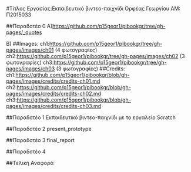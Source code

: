 ﻿#Τίτλος Εργασίας:Εκπαιδευτικό βιντεο-παιχνίδι 
Ορφέας Γεωργίου
ΑΜ: Π2015033

##Παραδοτέο 0
Α)https://github.com/p15geor1/pibookgr/tree/gh-pages/_quotes

Β)
##Images:
ch1:https://github.com/p15geor1/pibookgr/tree/gh-pages/images/ch01 (4 φωτογραφίες)
ch2:https://github.com/p15geor1/pibookgr/tree/gh-pages/images/ch02 (3 φωτογραφίες)
ch3:https://github.com/p15geor1/pibookgr/tree/gh-pages/images/ch03 (3 φωτογραφίες)
##Credits:
ch1:https://github.com/p15geor1/pibookgr/blob/gh-pages/images/credits/credits-ch01.md
ch2:https://github.com/p15geor1/pibookgr/blob/gh-pages/images/credits/credits-ch02.md
ch3:https://github.com/p15geor1/pibookgr/blob/gh-pages/images/credits/credits-ch03.md

##Παραδοτέο 1
Εκπαιδευτικό βιντεο-παιχνίδι με το εργαλείο  Scratch


##Παραδοτέο 2
present_prototype

##Παραδοτέο 3
final_report

##Παραδοτέο 4


##Tελική Αναφορά

